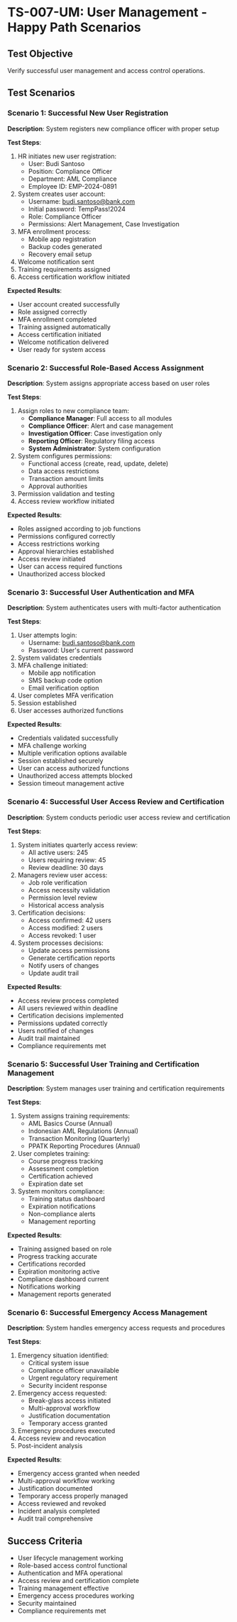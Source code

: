 # TS-007-UM: User Management - Happy Path Scenarios

## Test Objective
Verify successful user management and access control operations.

## Test Scenarios

### Scenario 1: Successful New User Registration
**Description**: System registers new compliance officer with proper setup

**Test Steps**:
1. HR initiates new user registration:
   - User: Budi Santoso
   - Position: Compliance Officer
   - Department: AML Compliance
   - Employee ID: EMP-2024-0891
2. System creates user account:
   - Username: budi.santoso@bank.com
   - Initial password: TempPass!2024
   - Role: Compliance Officer
   - Permissions: Alert Management, Case Investigation
3. MFA enrollment process:
   - Mobile app registration
   - Backup codes generated
   - Recovery email setup
4. Welcome notification sent
5. Training requirements assigned
6. Access certification workflow initiated

**Expected Results**:
- User account created successfully
- Role assigned correctly
- MFA enrollment completed
- Training assigned automatically
- Access certification initiated
- Welcome notification delivered
- User ready for system access

### Scenario 2: Successful Role-Based Access Assignment
**Description**: System assigns appropriate access based on user roles

**Test Steps**:
1. Assign roles to new compliance team:
   - **Compliance Manager**: Full access to all modules
   - **Compliance Officer**: Alert and case management
   - **Investigation Officer**: Case investigation only
   - **Reporting Officer**: Regulatory filing access
   - **System Administrator**: System configuration
2. System configures permissions:
   - Functional access (create, read, update, delete)
   - Data access restrictions
   - Transaction amount limits
   - Approval authorities
3. Permission validation and testing
4. Access review workflow initiated

**Expected Results**:
- Roles assigned according to job functions
- Permissions configured correctly
- Access restrictions working
- Approval hierarchies established
- Access review initiated
- User can access required functions
- Unauthorized access blocked

### Scenario 3: Successful User Authentication and MFA
**Description**: System authenticates users with multi-factor authentication

**Test Steps**:
1. User attempts login:
   - Username: budi.santoso@bank.com
   - Password: User's current password
2. System validates credentials
3. MFA challenge initiated:
   - Mobile app notification
   - SMS backup code option
   - Email verification option
4. User completes MFA verification
5. Session established
6. User accesses authorized functions

**Expected Results**:
- Credentials validated successfully
- MFA challenge working
- Multiple verification options available
- Session established securely
- User can access authorized functions
- Unauthorized access attempts blocked
- Session timeout management active

### Scenario 4: Successful User Access Review and Certification
**Description**: System conducts periodic user access review and certification

**Test Steps**:
1. System initiates quarterly access review:
   - All active users: 245
   - Users requiring review: 45
   - Review deadline: 30 days
2. Managers review user access:
   - Job role verification
   - Access necessity validation
   - Permission level review
   - Historical access analysis
3. Certification decisions:
   - Access confirmed: 42 users
   - Access modified: 2 users
   - Access revoked: 1 user
4. System processes decisions:
   - Update access permissions
   - Generate certification reports
   - Notify users of changes
   - Update audit trail

**Expected Results**:
- Access review process completed
- All users reviewed within deadline
- Certification decisions implemented
- Permissions updated correctly
- Users notified of changes
- Audit trail maintained
- Compliance requirements met

### Scenario 5: Successful User Training and Certification Management
**Description**: System manages user training and certification requirements

**Test Steps**:
1. System assigns training requirements:
   - AML Basics Course (Annual)
   - Indonesian AML Regulations (Annual)
   - Transaction Monitoring (Quarterly)
   - PPATK Reporting Procedures (Annual)
2. User completes training:
   - Course progress tracking
   - Assessment completion
   - Certification achieved
   - Expiration date set
3. System monitors compliance:
   - Training status dashboard
   - Expiration notifications
   - Non-compliance alerts
   - Management reporting

**Expected Results**:
- Training assigned based on role
- Progress tracking accurate
- Certifications recorded
- Expiration monitoring active
- Compliance dashboard current
- Notifications working
- Management reports generated

### Scenario 6: Successful Emergency Access Management
**Description**: System handles emergency access requests and procedures

**Test Steps**:
1. Emergency situation identified:
   - Critical system issue
   - Compliance officer unavailable
   - Urgent regulatory requirement
   - Security incident response
2. Emergency access requested:
   - Break-glass access initiated
   - Multi-approval workflow
   - Justification documentation
   - Temporary access granted
3. Emergency procedures executed
4. Access review and revocation
5. Post-incident analysis

**Expected Results**:
- Emergency access granted when needed
- Multi-approval workflow working
- Justification documented
- Temporary access properly managed
- Access reviewed and revoked
- Incident analysis completed
- Audit trail comprehensive

## Success Criteria
- User lifecycle management working
- Role-based access control functional
- Authentication and MFA operational
- Access review and certification complete
- Training management effective
- Emergency access procedures working
- Security maintained
- Compliance requirements met